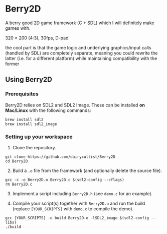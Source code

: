 # Berry2D

A berry good 2D game framework (C + SDL) which I will definitely make games with.

320 × 200 (4:3), 30fps, D-pad

the cool part is that the game logic and underlying graphics/input calls (handled by SDL) are completely separate, meaning you could rewrite the latter (i.e. for a different platform) while maintaining compatibility with the former

## Using Berry2D

### Prerequisites

Berry2D relies on SDL2 and SDL2 Image. These can be installed __on Mac/Linux__ with the following commands:

```
brew install sdl2
brew install sdl2_image
```

### Setting up your workspace

1. Clone the repository.

```
git clone https://github.com/dairycultist/Berry2D
cd Berry2D
```

2. Build a `.o` file from the framework (and optionally delete the source file).

```
gcc -c -o Berry2D.o Berry2D.c $(sdl2-config --cflags)
rm Berry2D.c
```

3. Implement a script including `Berry2D.h` (see `demo.c` for an example).

4. Compile your script(s) together with `Berry2D.o` and run the build (replace `[YOUR_SCRIPTS]` with `demo.c` to compile the demo).

```
gcc [YOUR_SCRIPTS] -o build Berry2D.o -lSDL2_image $(sdl2-config --libs)
./build
```